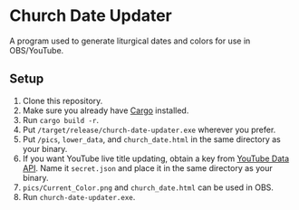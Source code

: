 # Church Date Updater
A program used to generate liturgical dates and colors for use in OBS/YouTube.

## Setup
1. Clone this repository.
2. Make sure you already have [Cargo](https://www.rust-lang.org/) installed.
3. Run `cargo build -r`.
4. Put `/target/release/church-date-updater.exe` wherever you prefer.
5. Put `/pics`, `lower_data`, and `church_date.html` in the same directory as your binary.
6. If you want YouTube live title updating, obtain a key from [YouTube Data API](https://developers.google.com/youtube/v3). Name it `secret.json` and place it in the same directory as your binary.
7. `pics/Current_Color.png` and `church_date.html` can be used in OBS.
8. Run `church-date-updater.exe`.